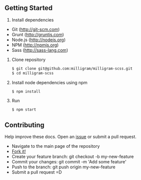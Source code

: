 ## Getting Started

1. Install dependencies

 * Git (<http://git-scm.com>)
 * Grunt (<http://gruntjs.com>)
 * Node.js (<http://nodejs.org>)
 * NPM (<http://npmjs.org>)
 * Sass (<http://sass-lang.com>)

1. Clone repository

   ```bash
   $ git clone git@github.com:milligram/milligram-scss.git
   $ cd milligram-scss
   ```

1. Install node dependencies using npm

   ```bash
   $ npm install
   ```

1. Run

   ```bash
   $ npm start
   ```

## Contributing

Help improve these docs. Open an [issue](https://github.com/milligram/milligram/issues/new) or submit a pull request.

- Navigate to the main page of the repository
- [Fork it!](https://github.com/milligram/milligram#fork-destination-box)
- Create your feature branch: git checkout -b my-new-feature
- Commit your changes: git commit -m 'Add some feature'
- Push to the branch: git push origin my-new-feature
- Submit a pull request =D
